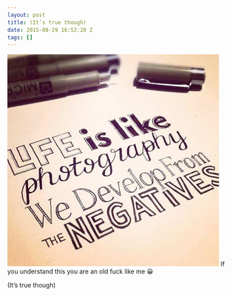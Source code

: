 ```yaml
---
layout: post
title: (It’s true though)
date: 2015-08-29 16:52:28 Z
tags: []
---
```

![](/media/2015/08/127873427519.jpg)
If you understand this you are an old fuck like me 😀

(It’s true though)
